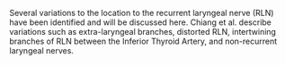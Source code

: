 Several variations to the location to the recurrent laryngeal nerve (RLN) have been identified and will be discussed here. Chiang et al. describe variations such as extra-laryngeal branches, distorted RLN, intertwining branches of RLN between the Inferior Thyroid Artery, and non-recurrent laryngeal nerves.